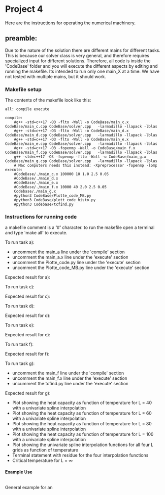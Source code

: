 # Project 4

Here are the instructions for operating the numerical machinery.

## preamble:
Due to the nature of the solution there are different mains for different tasks. This is because our solver class is very general, and therefore requires specialized input for different solutions. Therefore, all code is inside the 'CodeBase' folder and you will execute the different aspects by editing and running the makefile. Its intended to run only one main_X at a time. We have not tested with multiple mains, but it should work.

### Makefile setup
The contents of the makefile look like this:
```
all: compile execute

compile:
	#g++ -std=c++17 -O3 -flto -Wall -o CodeBase/main_c.x CodeBase/main_c.cpp CodeBase/solver.cpp   -larmadillo -llapack -lblas
	#g++ -std=c++17 -O3 -flto -Wall -o CodeBase/main_d.x CodeBase/main_d.cpp CodeBase/solver.cpp   -larmadillo -llapack -lblas
	#g++ -std=c++17 -O3 -flto -Wall -o CodeBase/main_e.x CodeBase/main_e.cpp CodeBase/solver.cpp   -larmadillo -llapack -lblas
	#g++ -std=c++17 -O3 -fopenmp -Wall -o CodeBase/main_f.x CodeBase/main_f.cpp CodeBase/solver.cpp   -larmadillo -llapack -lblas
	g++ -std=c++17 -O3 -fopenmp -flto -Wall -o CodeBase/main_g.x CodeBase/main_g.cpp CodeBase/solver.cpp   -larmadillo -llapack -lblas
	# Mac computers needs this instead: -Xpreprocessor -fopenmp -lomp
execute:
	#CodeBase/./main_c.x 100000 10 1.0 2.5 0.05
	#CodeBase/./main_d.x
	#CodeBase/./main_e.x
	#CodeBase/./main_f.x 10000 40 2.0 2.5 0.05
	Codebase/./main_g.x
	#python3 CodeBase/Plotte_code_MB.py
	#python3 CodeBase/plott_code_histo.py
	#python3 Codebase/tcfind.py
```
### Instructions for running code
a makefile comment is a '#' character. to run the makefile open a terminal and type 'make all' to execute.

To run task a):
  - uncomment the main_a line under the 'compile' section
  - uncomment the main_a.x line under the 'execute' section
  - uncomment the Plotte_code.py line under the 'execute' section
  - uncomment the Plotte_code_MB.py line under the 'execute' section

Expected result for a):
 


To run task c):
  

Expected result for c):
 


To run task d):
 

Expected result for d):



To run task e):
 
Expected result for e):
  


To run task f):
 

Expected result for f):



To run task g):
  - uncomment the main_f line under the 'compile' section
  - uncomment the main_f.x line under the 'execute' section
  - uncumment the tcfind.py line under the 'execute' section

Expected result for g):
  - Plot showing the heat capacity as function of temperature for L = 40 with a univariate spline interpolation
  - Plot showing the heat capacity as function of temperature for L = 60 with a univariate spline interpolation
  - Plot showing the heat capacity as function of temperature for L = 80 with a univariate spline interpolation
  - Plot showing the heat capacity as function of temperature for L = 100 with a univariate spline interpolation
  - Plot showing the univariate spline interpolation functions for all four L grids as function of temperature
  - Terminal statement with residue for the four interpolation functions
  - Critical temperature for L = &infin;


#### Example Use


```

```


General example for an 
```



```
